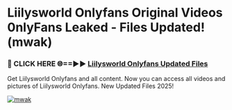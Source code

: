 # Liilysworld Onlyfans Original Videos 0nlyFans Leaked - Files Updated! (mwak)

<h3>🔴 CLICK HERE 🌐==►► <a href="https://tinyurl.com/ms9xzufz" rel="nofollow">Liilysworld Onlyfans Updated Files</a></h3>

Get Liilysworld Onlyfans and all content. Now you can access all videos and pictures of Liilysworld Onlyfans. New Updated Files 2025!

[![mwak](https://i.imgur.com/NaUBvic.gif)](https://tinyurl.com/ms9xzufz)
